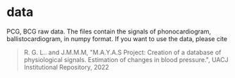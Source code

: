 # data
PCG, BCG raw data. 
The files contain the signals of phonocardiogram, ballistocardiogram, in numpy format.
If you want to use the data, please cite
> R. G. L.. and J.M.M.M, "M.A.Y.A.S Project: Creation of a database of physiological signals. Estimation of changes in blood pressure.", UACJ Institutional Repository, 2022

